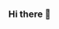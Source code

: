 ### Hi there 👋

<!--
![anbara's GitHub stats](https://github-readme-stats.vercel.app/api?username=anbara&show_icons=true)
-->
